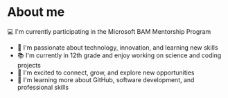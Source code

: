 # About me
💻 I'm currently participating in the Microsoft BAM Mentorship Program
- 🎯 I'm passionate about technology, innovation, and learning new skills
- 📚 I'm currently in 12th grade and enjoy working on science and coding projects
- 🤝 I'm excited to connect, grow, and explore new opportunities
- 🌱 I'm learning more about GitHub, software development, and professional skills
<!--
